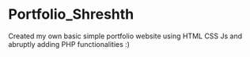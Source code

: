 # Portfolio_Shreshth
Created my own basic simple portfolio website using HTML CSS Js and abruptly adding PHP functionalities :)
